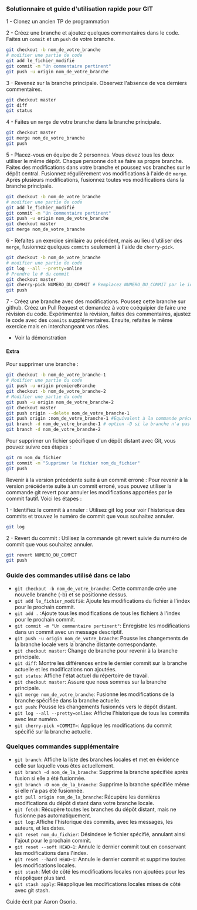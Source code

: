 ### Solutionnaire et guide d'utilisation rapide pour GIT

1 - Clonez un ancien TP de programmation

2 - Créez une branche et ajoutez quelques commentaires dans le code. Faites un
`commit` et un `push` de votre branche.
```sh
git checkout -b nom_de_votre_branche
# modifier une partie de code
git add le_fichier_modifié
git commit -m "Un commentaire pertinent"
git push -u origin nom_de_votre_branche
```

3 - Revenez sur la branche principale. Observez l'absence de vos derniers
commentaires.
```sh
git checkout master
git diff
git status
```


4 - Faites un `merge` de votre branche dans la branche principale.
```sh
git checkout master
git merge nom_de_votre_branche
git push
```

5 - Placez-vous en équipe de 2 personnes. Vous devez tous les deux utiliser le
même dépôt. Chaque personne doit se faire sa propre branche. Faites des
modifications dans votre branche et poussez vos branches sur le dépôt
central. Fusionnez régulièrement vos modifications à l'aide de `merge`. Après
plusieurs modifications, fusionnez toutes vos modifications dans la branche
principale.
```sh
git checkout -b nom_de_votre_branche
# modifier une partie de code
git add le_fichier_modifié
git commit -m "Un commentaire pertinent"
git push -u origin nom_de_votre_branche
git checkout master
git merge nom_de_votre_branche
```

6 - Refaites un exercice similaire au précédent, mais au lieu d'utiliser des
`merge`, fusionnez quelques `commits` seulement à l'aide de `cherry-pick`.
```sh
git checkout -b nom_de_votre_branche
# modifier une partie de code
git log --all --pretty=online 
# Prendre le # du commit
git checkout master 
git cherry-pick NUMERO_DU_COMMIT # Remplacez NUMERO_DU_COMMIT par le id du commit choisi
git push
```

7 - Créez une branche avec des modifications. Poussez cette branche sur github.
Créez un Pull Request et demandez à votre coéquipier de faire une révision du
code. Expérimentez la révision, faites des commentaires, ajustez le code avec
des `commits` supplémentaires. Ensuite, refaites le même exercice mais en
interchangeant vos rôles.

* Voir la démonstration

#### Extra
Pour supprimer une branche :
```sh
git checkout -b nom_de_votre_branche-1
# Modifier une partie du code
git push -u origin premiereBranche
git checkout -b nom_de_votre_branche-2
# Modifier une partie du code
git push -u origin nom_de_votre_branche-2
git checkout master
git push origin --delete nom_de_votre_branche-1
git push origin :nom_de_votre_branche-1 #Équivalent à la commande précedante
git branch -d nom_de_votre_branche-1 # option -D si la branche n'a pas été fusionnée
git branch -d nom_de_votre_branche-2
```

Pour supprimer un fichier spécifique d'un dépôt distant avec Git, vous pouvez suivre ces étapes :
```sh
git rm nom_du_fichier
git commit -m "Supprimer le fichier nom_du_fichier"
git push
```

Revenir à la version précédente suite à un commit erroné :
Pour revenir à la version précédente suite à un commit erroné, vous pouvez utiliser la commande git revert pour 
annuler les modifications apportées par le commit fautif. Voici les étapes :

1 - Identifiez le commit à annuler :
Utilisez git log pour voir l'historique des commits et trouvez le numéro de commit que vous souhaitez annuler.
```sh
git log
```

2 - Revert du commit :
Utilisez la commande git revert suivie du numéro de commit que vous souhaitez annuler.

```sh
git revert NUMERO_DU_COMMIT
git push
```

### Guide des commandes utilisé dans ce labo

- `git checkout -b nom_de_votre_branche`: Cette commande crée une nouvelle branche (-b) et se positionne dessus.
- `git add le_fichier_modifié`: Ajoute les modifications du fichier à l'index pour le prochain commit.
- `git add .` :Ajoute tous les modifications de tous les fichiers à l'index pour le prochain commit.
- `git commit -m "Un commentaire pertinent"`: Enregistre les modifications dans un commit avec un message descriptif.
- `git push -u origin nom_de_votre_branche`: Pousse les changements de la branche locale vers la branche distante correspondante.
- `git checkout master`: Change de branche pour revenir à la branche principale.
- `git diff`: Montre les différences entre le dernier commit sur la branche actuelle et les modifications non ajoutées.
- `git status`: Affiche l'état actuel du répertoire de travail.
- `git checkout master`: Assure que nous sommes sur la branche principale.
- `git merge nom_de_votre_branche`: Fusionne les modifications de la branche spécifiée dans la branche actuelle.
- `git push`: Pousse les changements fusionnés vers le dépôt distant.
- `git log --all --pretty=online`: Affiche l'historique de tous les commits avec leur numéro.
- `git cherry-pick <COMMIT>`: Applique les modifications du commit spécifié sur la branche actuelle.

### Quelques commandes supplémentaire
- `git branch`: Affiche la liste des branches locales et met en évidence celle sur laquelle vous êtes actuellement.
- `git branch -d nom_de_la_branche`: Supprime la branche spécifiée après fusion si elle a été fusionnée.
- `git branch -D nom_de_la_branche`: Supprime la branche spécifiée même si elle n'a pas été fusionnée.
- `git pull origin nom_de_la_branche`: Récupère les dernières modifications du dépôt distant dans votre branche locale.
- `git fetch`: Récupère toutes les branches du dépôt distant, mais ne fusionne pas automatiquement.
- `git log`: Affiche l'historique des commits, avec les messages, les auteurs, et les dates.
- `git reset nom_du_fichier`: Désindexe le fichier spécifié, annulant ainsi l'ajout pour le prochain commit.
- `git reset --soft HEAD~1`: Annule le dernier commit tout en conservant les modifications dans l'index.
- `git reset --hard HEAD~1`: Annule le dernier commit et supprime toutes les modifications locales.
- `git stash`: Met de côté les modifications locales non ajoutées pour les réappliquer plus tard.
- `git stash apply`: Réapplique les modifications locales mises de côté avec git stash.

Guide écrit par Aaron Osorio.